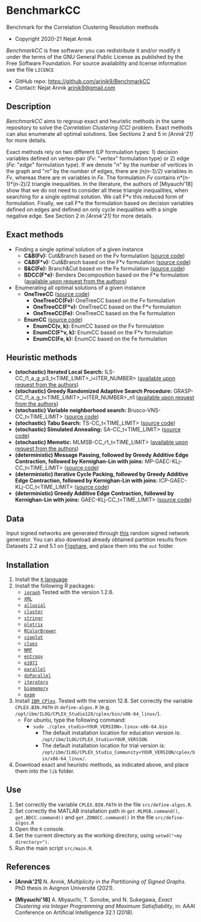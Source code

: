 # BenchmarkCC

Benchmark for the Correlation Clustering Resolution methods

* Copyright 2020-21 Nejat Arınık

*BenchmarkCC* is free software: you can redistribute it and/or modify it under the terms of the GNU General Public License as published by the Free Software Foundation. For source availability and license information see the file `LICENCE`

* GitHub repo: https://github.com/arinik9/BenchmarkCC
* Contact: Nejat Arınık <arinik9@gmail.com>

## Description

*BenchmarkCC* aims to regroup exact and heuristic methods in  the same repository to solve the *Correlation Clustering (CC)* problem. Exact methods can also enumerate all optimal solutions. See Sections 2 and 5 in *[Arınık'21]* for more details.

Exact methods rely on two different ILP formulation types: 1) decision variables defined on vertex-pair (*Fv*: "*vertex*" formulation type) or 2) edge (*Fe*: "*edge*" formulation type). If we denote "*n*" by the number of vertices in the graph and "*m*" by the number of edges, there are *(n(n-1)/2)* variables in *Fv*, whereas there are *m* variables in *Fe*. The formulation *Fv* contains n*(n-1)*(n-2)/2 triangle inequalities. In the literature, the authors of [Miyauchi'18] show that we do not need to consider all these triangle inequalities, when searching for a single optimal solution. We call F\*v this reduced form of formulation. Finally, we call F\*e the formulation based on decision variables defined on edges and defined on only cycle inequalities with a single negative edge. See Section 2 in *[Arınık'21]* for more details.

## Exact methods

* Finding a single optimal solution of a given instance
  * **C&B(Fv):** Cut&Branch based on the Fv formulation ([source code](https://github.com/arinik9/ExCC))
  * **C&B(F\*v):** Cut&Branch based on the F\*v formulation ([source code](https://github.com/arinik9/ExCC))
  * **B&C(Fe):** Branch&Cut based on the Fe formulation ([source code](https://github.com/arinik9/ExCC))
  * **BDCC(F\*e):** Benders Decomposition  based on the F\*e formulation ([available upon request from the authors](https://doi.org/10.1109/MLHPCAI4S51975.2020.00009))
* Enumerating all optimal solutions of a given instance
  * **OneTreeCC** ([source code](https://github.com/arinik9/ExCC))
    * **OneTreeCC(Fv):** OneTreeCC based on the Fv formulation
    * **OneTreeCC(F\*v):** OneTreeCC based on the F\*v formulation
    * **OneTreeCC(Fe):** OneTreeCC based on the Fe formulation
  * **EnumCC** ([source code](https://github.com/arinik9/EnumCC))
    * **EnumCC(v, k):** EnumCC based on the Fv formulation
    * **EnumCC(F\*v, k):** EnumCC based on the F\*v formulation
    * **EnumCC(Fe, k):** EnumCC based on the Fe formulation

## Heuristic methods

* **(stochastic) Iterated Local Search:** ILS-CC_l1_a<ALPHA>_g<GAIN>_p3_t<TIME_LIMIT>_i<ITER_NUMBER>  ([available upon request from the authors](https://doi.org/10.1007/s13675-017-0082-6))
* **(stochastic) Greedy Randomized Adaptive Search Procedure:** GRASP-CC_l1_a<ALPHA>_g<GAIN>_t<TIME_LIMIT>_i<ITER_NUMBER>_n1  ([available upon request from the authors](https://doi.org/10.1007/s13675-017-0082-6))
* **(stochastic) Variable neighborhood search:** Brusco-VNS-CC_t<TIME_LIMIT> ([source code](https://github.com/arinik9/HeuristicsCC))
* **(stochastic) Tabu Search:** TS-CC_t<TIME_LIMIT>  ([source code](https://github.com/arinik9/HeuristicsCC))
* **(stochastic) Simulated Annealing:** SA-CC_t<TIME_LIMIT> ([source code](https://github.com/arinik9/HeuristicsCC))
* **(stochastic) Memetic:** MLMSB-CC_r1_t<TIME_LIMIT>  ([available upon request from the authors](https://doi.org/10.1016/j.knosys.2015.05.006))
* **(deterministic) Message Passing, followed by Greedy Additive Edge Contraction, followed by Kernighan-Lin with joins:** MP-GAEC-KLj-CC_t<TIME_LIMIT> ([source code](https://github.com/LPMP/))
* **(deterministic) Iterative Cycle Packing, followed by Greedy Additive Edge Contraction, followed by Kernighan-Lin with joins:** ICP-GAEC-KLj-CC_t<TIME_LIMIT> ([source code](https://github.com/LPMP/))
* **(deterministic) Greedy Additive Edge Contraction, followed by Kernighan-Lin with joins:** GAEC-KLj-CC_t<TIME_LIMIT> ([source code](https://github.com/LPMP/))

## Data

Input signed networks are generated through [this](https://github.com/CompNet/SignedBenchmark) random signed network generator. You can also download already obtained partition results from Datasets 2.2 and 5.1 on [Figshare](https://doi.org/10.6084/m9.figshare.14551113.v3), and place them into the `out` folder.

## Installation
1. Install the [`R` language](https://www.r-project.org/)
2. Install the following R packages:
   * [`igraph`](http://igraph.org/r/) Tested with the version 1.2.6.
   * [`XML`](https://cran.r-project.org/web/packages/XML/index.html)
   * [`alluvial`](https://cran.r-project.org/web/packages/alluvial/)
   * [`cluster`](https://cran.r-project.org/web/packages/cluster/)
   * [`stringr`](https://cran.r-project.org/web/packages/stringr/)
   * [`plotrix`](https://cran.r-project.org/web/packages/plotrix/)
   * [`RColorBrewer`](https://cran.r-project.org/web/packages/RColorBrewer/)
   * [`vioplot`](https://cran.r-project.org/web/packages/vioplot/)
   * [`clues`](https://cran.r-project.org/web/packages/clues/)
   * [`NMF`](https://cran.r-project.org/web/packages/NMF/)
   * [`entropy`](https://cran.r-project.org/web/packages/entropy/)
   * [`e1071`](https://cran.r-project.org/web/packages/e1071/)
   * [`parallel`](https://cran.r-project.org/web/packages/parallel/)
   * [`doParallel`](https://cran.r-project.org/web/packages/doParallel/)
   * [`iterators`](https://cran.r-project.org/web/packages/iterators/)
   * [`bigmemory`](https://cran.r-project.org/web/packages/bigmemory/)
   * [`expm`](https://cran.r-project.org/web/packages/expm/)
3. Install [`IBM CPlex`](https://www.ibm.com/developerworks/community/blogs/jfp/entry/CPLEX_Is_Free_For_Students?lang=en). Tested with the version 12.8. Set correctly the variable `CPLEX.BIN.PATH` in `define-algos.R` (e.g. `/opt/ibm/ILOG/CPLEX_Studio128/cplex/bin/x86-64_linux/`).
   * For ubuntu, type the following command:
     * `sudo ./cplex_studio<YOUR_VERSION>.linux-x86-64.bin` 
       * The default installation location for education version is: `/opt/ibm/ILOG/CPLEX_Studio<YOUR_VERSION`.
       * The default installation location for trial version is: `/opt/ibm/ILOG/CPLEX_Studio_Community<YOUR_VERSION/cplex/bin/x86-64_linux/`.
4. Download exact and heuristic methods, as indicated above, and place them into the `lib` folder.


## Use
1. Set correctly the variable `CPLEX.BIN.PATH` in the file `src/define-algos.R`.
2. Set correctly the MATLAB installation path in `get.MLMSB.command()`, `get.BDCC.command()` and `get.ZONOCC.command()` in the file `src/define-algos.R` 
3. Open the `R` console.
4. Set the current directory as the working directory, using `setwd("<my directory>")`.
5. Run the main script `src/main.R`.

## References
* **[Arınık'21]** N. Arınık, *Multiplicity in the Partitioning of Signed Graphs*. PhD thesis in Avignon Université (2021).

* **[Miyauchi'18]** A. Miyauchi, T. Sonobe, and N. Sukegawa,  *Exact Clustering via Integer Programming and Maximum Satisfiability*, in: AAAI Conference on Artificial Intelligence 32.1 (2018).
